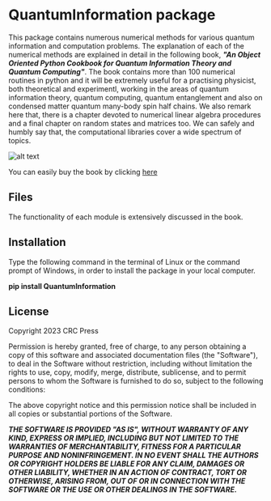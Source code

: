 # QuantumInformation package
This package contains numerous numerical methods for various quantum information and computation problems. The explanation of each of the numerical methods are explained in detail in the following book, ***"An Object Oriented Python Cookbook for Quantum Information Theory and Quantum Computing"***. The book contains more than 100 numerical routines in python and it will be extremely useful for a practising physicist, both theoretical and experimentl, working in the areas of quantum information theory, quantum computing, quantum entanglement and also on condensed matter quantum many-body spin half chains. We also remark here that, there is a chapter devoted to numerical linear algebra procedures and a final chapter on random states and matrices too. We can safely and humbly say that, the computational libraries cover a wide spectrum of topics. 

![alt text](https://github.com/pranay1990/QuantumInformation/blob/main/python%20book%20image.jpg)

You can easily buy the book by clicking [here](https://www.routledge.com/An-Object-Oriented-Python-Cookbook-in-Quantum-Information-Theory-and-Quantum/Ramkarthik-Barkataki/p/book/9781032256078)

## Files

The functionality of each module is extensively discussed in the book.

## Installation
Type the following command in the terminal of Linux or the command prompt of Windows, in order to install the package in your local computer.

**pip install QuantumInformation**

## License
Copyright 2023 CRC Press

Permission is hereby granted, free of charge, to any person obtaining a copy of this software and associated documentation files (the "Software"), to deal in the Software without restriction, including without limitation the rights to use, copy, modify, merge, distribute, sublicense, and to permit persons to whom the Software is furnished to do so, subject to the following conditions:

The above copyright notice and this permission notice shall be included in all copies or substantial portions of the Software.

***THE SOFTWARE IS PROVIDED "AS IS", WITHOUT WARRANTY OF ANY KIND, EXPRESS OR IMPLIED, INCLUDING BUT NOT LIMITED TO THE WARRANTIES OF MERCHANTABILITY, FITNESS FOR A PARTICULAR PURPOSE AND NONINFRINGEMENT. IN NO EVENT SHALL THE AUTHORS OR COPYRIGHT HOLDERS BE LIABLE FOR ANY CLAIM, DAMAGES OR OTHER LIABILITY, WHETHER IN AN ACTION OF CONTRACT, TORT OR OTHERWISE, ARISING FROM, OUT OF OR IN CONNECTION WITH THE SOFTWARE OR THE USE OR OTHER DEALINGS IN THE SOFTWARE.***
